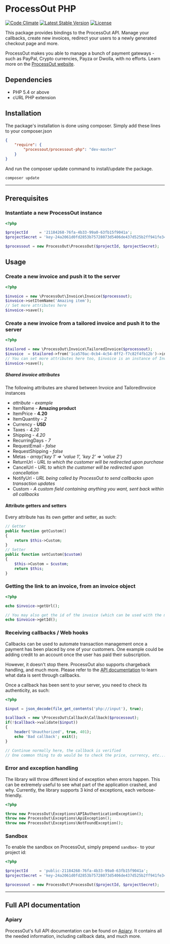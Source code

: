 ProcessOut PHP
==============

[![Code Climate](https://codeclimate.com/github/ProcessOut/processout-php/badges/gpa.svg)](https://codeclimate.com/github/ProcessOut/processout-php)
[![Latest Stable Version](https://poser.pugx.org/processout/processout-php/v/stable)](https://packagist.org/packages/processout/processout-php)
[![License](https://poser.pugx.org/processout/processout-php/license)](https://packagist.org/packages/processout/processout-php)

This package provides bindings to the ProcessOut API. Manage your callbacks, create new invoices,
redirect your users to a newly generated checkout page and more.

ProcessOut makes you able to manage a bunch of payment gateways - such as PayPal, Crypto currencies, Payza or Dwolla, with no efforts. Learn more on the [ProcessOut website](https://www.processout.com).

Dependencies
------------

* PHP 5.4 or above
* cURL PHP extension

Installation
------------

The package's installation is done using composer. Simply add these lines to your composer.json

``` json
{
	"require": {
		"processout/processout-php": "dev-master"
	}
}
```

And run the composer update command to install/update the package.

``` sh
composer update
```

-------------------------

Prerequisites
-------------

### Instantiate a new ProcessOut instance

``` php
<?php

$projectId     = '21184268-76fa-4b33-99a0-63fb15f9041a';
$projectSecret = 'key-24a2061d0fd2853b75728073d5406de437d525b2ff941fe34ca061cb2180d0f8';

$processout = new ProcessOut\ProcessOut($projectId, $projectSecret);
```

Usage
-----

### Create a new invoice and push it to the server

``` php
<?php

$invoice = new \ProcessOut\Invoice\Invoice($processout);
$invoice->setItemName('Amazing item');
// Set more attributes here
$invoice->save();
```

### Create a new invoice from a tailored invoice and push it to the server

``` php
<?php

$tailored = new \ProcessOut\Invoice\TailoredInvoice($processout);
$invoice  = $tailored->from('1ca570ac-0cb4-4c54-8ff2-f7c82f4fb12b')->invoice();
// You can set more attributes here too, $invoice is an instance of Invoice
$invoice->save();
```


##### Shared invoice attributes

The following attributes are shared between Invoice and TailoredInvoice instances

- *attribute*     - *example*
- ItemName        - **Amazing product**
- ItemPrice       - **4.20**
- ItemQuantity    - *2*
- Currency        - **USD**
- Taxes           - *4.20*
- Shipping        - *4.20*
- RecurringDays   - *7*
- RequestEmail    - *false*
- RequestShipping - *false*
- Metas           - *array('key 1' => 'value 1', 'key 2' => 'value 2')*
- ReturnUrl       - *URL to which the customer will be redirected upon purchase*
- CancelUrl       - *URL to which the customer will be redirected upon cancellation*
- NotifyUrl       - *URL being called by ProcessOut to send callbacks upon transaction updates*
- Custom          - *A custom field containing anything you want, sent back within all callbacks*

#### Attribute getters and setters

Every attribute has its own getter and setter, as such:

``` php
// Getter
public function getCustom()
{
    return $this->Custom;
}
// Setter
public function setCustom($custom)
{
    $this->Custom = $custom;
    return $this;
}
```

### Getting the link to an invoice, from an invoice object

``` php
<?php

echo $invoice->getUrl();

// You may also get the id of the invoice (which can be used with the modal)
echo $invoice->getId();
```


### Receiving callbacks / Web hooks

Callbacks can be used to automate transaction management once a payment has been placed by one of your customers. One example could be adding credit to an account once the user has paid their subscription.

However, it doesn't stop there. ProcessOut also supports chargeback handling, and much more. Please refer to the [API documentation](http://docs.processout.apiary.io/#) to learn what data is sent through callbacks.

Once a callback has been sent to your server, you need to check its authenticity, as such:

``` php
<?php

$input = json_decode(file_get_contents('php://input'), true);

$callback = new \ProcessOut\Callback\Callback($processout);
if(!$callback->validate($input))
{
	header('Unauthorized', true, 401);
	echo 'Bad callback'; exit();
}

// Continue normally here, the callback is verified
// One common thing to do would be to check the price, currency, etc...
```

### Error and exception handling

The library will throw different kind of exception when errors happen.
This can be extremely useful to see what part of the application crashed,
and why.
Currently, the library supports 3 kind of exceptions, each verbose-friendly.

``` php
<?php

throw new ProcessOut\Exceptions\APIAuthenticationException();
throw new ProcessOut\Exceptions\ApiException();
throw new ProcessOut\Exceptions\NotFoundException();
```

### Sandbox

To enable the sandbox on ProcessOut, simply prepend `sandbox-` to your project id:

``` php
<?php

$projectId     = 'public-21184268-76fa-4b33-99a0-63fb15f9041a';
$projectSecret = 'key-24a2061d0fd2853b75728073d5406de437d525b2ff941fe34ca061cb2180d0f8';

$processout = new ProcessOut\ProcessOut($projectId, $projectSecret);
```

-------------------------

Full API documentation
----------------------

### Apiary

ProcessOut's full API documentation can be found on [Apiary](http://docs.processout.apiary.io). It contains all the needed information, including callback data, and much more.
